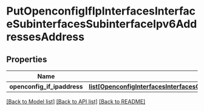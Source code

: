 # PutOpenconfigIfIpInterfacesInterfaceSubinterfacesSubinterfaceIpv6AddressesAddress

## Properties
Name | Type | Description | Notes
------------ | ------------- | ------------- | -------------
**openconfig_if_ipaddress** | [**list[OpenconfigInterfacesInterfacesOpenconfiginterfacesinterfacesSubinterfacesOpenconfigifipipv6AddressesAddress]**](OpenconfigInterfacesInterfacesOpenconfiginterfacesinterfacesSubinterfacesOpenconfigifipipv6AddressesAddress.md) |  | [optional] 

[[Back to Model list]](../README.md#documentation-for-models) [[Back to API list]](../README.md#documentation-for-api-endpoints) [[Back to README]](../README.md)


